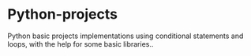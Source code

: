 # Python-projects
Python basic projects implementations using conditional statements and loops, with the help for some basic libraries..

